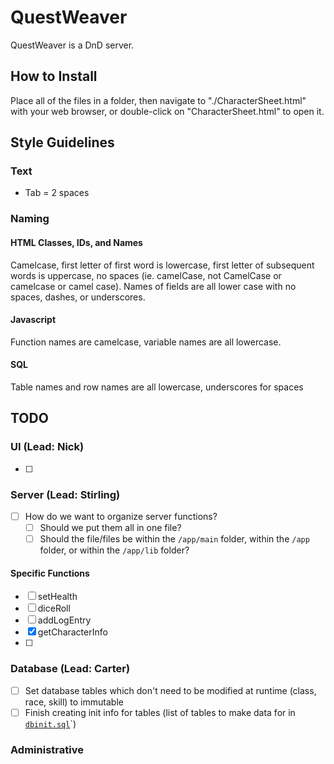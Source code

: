 # QuestWeaver
QuestWeaver is a DnD server.

## How to Install
Place all of the files in a folder, then navigate to "./CharacterSheet.html" with your web browser, or double-click on "CharacterSheet.html" to open it.


## Style Guidelines

### Text
- Tab = 2 spaces

### Naming

#### HTML Classes, IDs, and Names
Camelcase, first letter of first word is lowercase, first letter of subsequent words is uppercase, no spaces (ie. camelCase, not CamelCase or camelcase or camel case). 
Names of fields are all lower case with no spaces, dashes, or underscores.

#### Javascript
Function names are camelcase, variable names are all lowercase.

#### SQL
Table names and row names are all lowercase, underscores for spaces 


## TODO

### UI (Lead: Nick)
- [ ]  

### Server (Lead: Stirling) 
- [ ] How do we want to organize server functions? 
  - [ ] Should we put them all in one file?
  - [ ] Should the file/files be within the `/app/main` folder, within the `/app` folder, or within the `/app/lib` folder?

#### Specific Functions
- [ ] setHealth
- [ ] diceRoll
- [ ] addLogEntry
- [x] getCharacterInfo
- [ ] 

### Database (Lead: Carter)
- [ ] Set database tables which don't need to be modified at runtime (class, race, skill) to immutable
- [ ] Finish creating init info for tables (list of tables to make data for in [`dbinit.sql`](./app/files/sql/dbinitdata.sql)`)

### Administrative